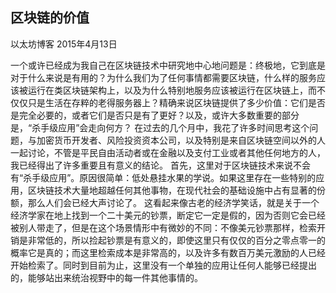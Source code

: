 ## 区块链的价值
以太坊博客
2015年4月13日

一个或许已经成为我自己在区块链技术中研究地中心地问题是：终极地，它到底是对于什么来说是有用的？为什么我们为了任何事情都需要区块链，什么样的服务应该被运行在类区块链架构上，以及为什么特别地服务应该被运行在区块链上，而不仅仅只是生活在存粹的老得服务器上？精确来说区块链提供了多少价值：它们是否是完全必要的，或者它们是否只是有了更好？以及，或许大多数重要的部分是，“杀手级应用”会走向何方？
在过去的几个月中，我花了许多时间思考这个问题，与加密货币开发者、风险投资资本公司，以及特别是来自区块链空间以外的人一起讨论，不管是平民自由活动者或在金融以及支付工业或者其他任何地方的人，我已经得出了许多重要且有意义的结论。
首先，这里对于区块链技术来说不会有“杀手级应用”。原因很简单：低处悬挂水果的学说。如果这里存在一些特别的应用，区块链技术大量地超越任何其他事物，在现代社会的基础设施中占有显著的份额，那么人们会已经大声讨论了。 这看起来像古老的经济学笑话，就是关于一个经济学家在地上找到一个二十美元的钞票，断定它一定是假的，因为否则它会已经被别人带走了，但是在这个场景情形中有微妙的不同：不像美元钞票那样，检索开销是非常低的，所以捡起钞票是有意义的，即使这里只有仅仅的百分之零点零一的概率它是真的；而这里检索成本是非常高的，以及许多有数百万美元激励的人已经开始检索了。同时到目前为止，这里没有一个单独的应用让任何人能够已经提出的，能够站出来统治视野中的每一件其他事情的。
